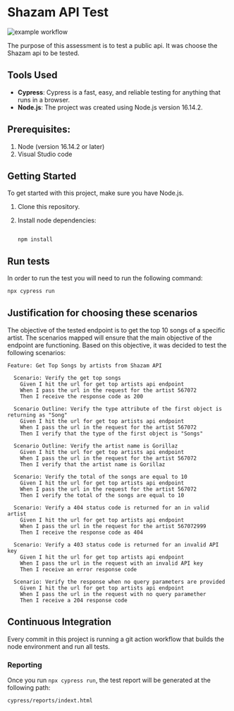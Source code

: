 # Shazam API Test

![example workflow](https://github.com/dfernandos/shazam-cypress-api-test/actions/workflows/main.yml/badge.svg)

The purpose of this assessment is to test a public api. It was choose the Shazam api to be tested. 

## Tools Used

- **Cypress**: Cypress is a fast, easy, and reliable testing for anything that runs in a browser.
- **Node.js**: The project was created using Node.js version 16.14.2.

## Prerequisites:

1. Node (version 16.14.2 or later)
2. Visual Studio code

## Getting Started

To get started with this project, make sure you have Node.js.

1. Clone this repository.

2. Install node dependencies: 

   ```

   npm install

   ```

## Run tests

In order to run the test you will need to run the following command:

```bash
npx cypress run
```

## Justification for choosing these scenarios

The objective of the tested endpoint is to get the top 10 songs of a specific artist. The scenarios mapped will ensure that the main objective of the endpoint are functioning. Based on this objective, it was decided to test the following scenarios:

```
Feature: Get Top Songs by artists from Shazam API

  Scenario: Verify the get top songs
    Given I hit the url for get top artists api endpoint
    When I pass the url in the request for the artist 567072
    Then I receive the response code as 200

  Scenario Outline: Verify the type attribute of the first object is returning as "Song"
    Given I hit the url for get top artists api endpoint
    When I pass the url in the request for the artist 567072
    Then I verify that the type of the first object is "Songs"

  Scenario Outline: Verify the artist name is Gorillaz
    Given I hit the url for get top artists api endpoint
    When I pass the url in the request for the artist 567072
    Then I verify that the artist name is Gorillaz

  Scenario: Verify the total of the songs are equal to 10
    Given I hit the url for get top artists api endpoint
    When I pass the url in the request for the artist 567072
    Then I verify the total of the songs are equal to 10

  Scenario: Verify a 404 status code is returned for an in valid artist
    Given I hit the url for get top artists api endpoint
    When I pass the url in the request for the artist 567072999
    Then I receive the response code as 404

  Scenario: Verify a 403 status code is returned for an invalid API key
    Given I hit the url for get top artists api endpoint
    When I pass the url in the request with an invalid API key
    Then I receive an error response code

  Scenario: Verify the response when no query parameters are provided
    Given I hit the url for get top artists api endpoint
    When I pass the url in the request with no query paramether
    Then I receive a 204 response code
```

## Continuous Integration

Every commit in this project is running a git action workflow that builds the node environment and run all tests. 

### Reporting

Once you run `npx cypress run`, the test report will be generated at the following path:

`cypress/reports/indext.html`
